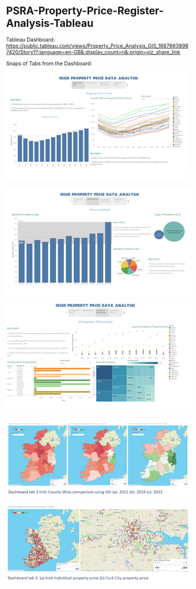 # PSRA-Property-Price-Register-Analysis-Tableau

Tableau Dashboard:
https://public.tableau.com/views/Property_Price_Analysis_GIS_16878638987420/Story1?:language=en-GB&:display_count=n&:origin=viz_share_link


Snaps of Tabs from the Dashboard:

![](Images/Image1.png)

![](Images/Image2.png)

![](Images/Image3.png)

![](Images/Image4.png)

![](Images/Image5.png)
